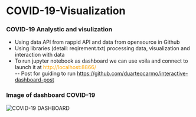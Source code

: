 # COVID-19-Visualization
### COVID-19 Analystic and visulization
* Using data API from rappid API and data from opensource in Github<br />
* Using libraries (detail: reqirement.txt) processing data, visualization and interaction with data<br />
* To run jupyter notebook as dashboard we can use voila and connect to launch it at <span style="color: orange"> http://localhost:8866/ </span><br />
     -- Post for guiding to run https://github.com/duarteocarmo/interactive-dashboard-post

### Image of dashboard COVID-19
![COVID-19 DASHBOARD](https://github.com/thoadao0301/COVID-19-Visualization/blob/main/Final_report_COVID19.png)
